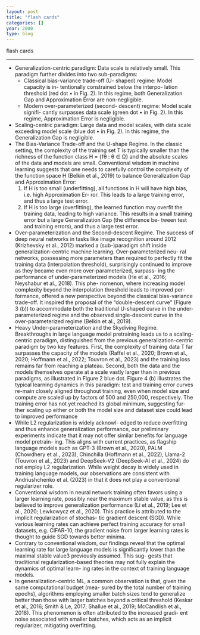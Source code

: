 ```yaml
---
layout: post
title: "flash cards"
categories: []
year: 2000
type: blog
---
```


flash cards 

---

- Generalization-centric paradigm: Data scale is relatively small. This paradigm further divides into two sub-paradigms:
  - Classical bias-variance trade-off (U-
    shaped) regime: Model capacity is in-
    tentionally constrained below the interpo-
    lation threshold (red dot • in Fig. 2). In
    this regime, both Generalization Gap and
    Approximation Error are non-negligible.
  -  Modern over-parameterized (second-
    descent) regime: Model scale signifi-
    cantly surpasses data scale (green dot •
    in Fig. 2). In this regime, Approximation
    Error is negligible.
- Scaling-centric paradigm: Large data and model scales, with data scale exceeding model scale (blue dot • in Fig. 2). In this regime, the Generalization Gap is negligible.
- The Bias-Variance Trade-off and the U-shape Regime. In the classic setting, the complexity of the training set T is typically smaller than the richness of the function class H = {fθ : θ ∈ Ω} and the absolute scales of the data and models are small. Conventional wisdom in machine learning suggests that one needs to carefully control the complexity of the function space H (Belkin et al., 2019) to balance Generalization Gap and Approximation Error:
  1. If H is too small (underfitting), all functions in H will have high bias, i.e. high Approximation Er-
    ror. This leads to a large training error, and thus a large test error.
  2. If H is too large (overfitting), the learned function may overfit the training data, leading to high
    variance. This results in a small training error but a large Generalization Gap (the difference be-
    tween test and training errors), and thus a large test error.
- Over-parameterization and the Second-descent Regime. The success of deep neural networks in tasks like image recognition around 2012 (Krizhevsky et al., 2012)
marked a (sub-)paradigm shift inside generalization-centric machine learning. Over-parameterized neu-
ral networks, possessing more parameters than required to perfectly fit the training data (interpolation
threshold), surprisingly continued to improve as they became even more over-parameterized, surpass-
ing the performance of under-parameterized models (He et al., 2016; Neyshabur et al., 2018). This phe-
nomenon, where increasing model complexity beyond the interpolation threshold leads to improved per-
formance, offered a new perspective beyond the classical bias-variance trade-off. It inspired the proposal
of the “double-descent curve” (Figure 3 (b)) to accommodate both the traditional U-shaped curve in
the under-parameterized regime and the observed single-descent curve in the over-parameterized regime
(Belkin et al., 2019).
- Heavy Under-parameterization and the Skydiving Regime. Breakthroughs in large language model pretraining leads us to a scaling-centric paradigm, distinguished
from the previous generalization-centric paradigm by two key features. First, the complexity of training
data T far surpasses the capacity of the models (Raffel et al., 2020; Brown et al., 2020; Hoffmann et al.,
2022; Touvron et al., 2023) and the training loss remains far from reaching a plateau. Second, both the
data and the models themselves operate at a scale vastly larger than in previous paradigms, as illustrated
in Figure 2 blue dot. Figure 4 (b) illustrates the typical learning dynamics in this paradigm: test and training error curves re-main closely aligned throughout training, even when model size and compute are scaled up by factors of
500 and 250,000, respectively. The training error has not yet reached its global minimum, suggesting fur-
ther scaling up either or both the model size and dataset size could lead to improved performance
- While L2 regularization is widely acknowl-
edged to reduce overfitting and thus enhance generalization
performance, our preliminary experiments indicate that it
may not offer similar benefits for language model pretrain-
ing. This aligns with current practices, as flagship language models such as GPT-3 (Brown et al., 2020),
PALM (Chowdhery et al., 2023), Chinchilla (Hoffmann et al., 2022), Llama-2 (Touvron et al., 2023) and
DeepSeek-V2 (DeepSeek-AI et al., 2024) do not employ L2 regularization. While weight decay is widely
used in training language models, our observations are consistent with Andriushchenko et al. (2023) in
that it does not play a conventional regularizer role.
- Conventional wisdom in neural network training often favors using a larger learning rate, possibly near
the maximum stable value, as this is believed to improve generalization performance (Li et al., 2019; Lee
et al., 2020; Lewkowycz et al., 2020). This practice is attributed to the implicit regularization of stochas-
tic gradient descent (SGD). While various learning rates can achieve perfect training accuracy for small
datasets, e.g. CIFAR-10, the gradient noise from larger learning rates is thought to guide SGD towards
better minima.
- Contrary to conventional wisdom, our findings reveal that the optimal learning rate for
large language models is significantly lower than the maximal stable value3 previously assumed. This sug-
gests that traditional regularization-based theories may not fully explain the dynamics of optimal learn-
ing rates in the context of training language models.
- In generalization-centric ML, a common observation is that, given the same computational budget (mea-
sured by the total number of training epochs), algorithms employing smaller batch sizes tend to generalize
better than those with larger batches beyond a critical threshold (Keskar et al., 2016; Smith & Le, 2017;
Shallue et al., 2019; McCandlish et al., 2018). This phenomenon is often attributed to the increased gradi-
ent noise associated with smaller batches, which acts as an implicit regularizer, mitigating overfitting.
